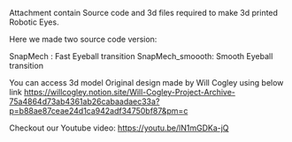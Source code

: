 Attachment contain Source code and 3d files required to make 3d printed Robotic Eyes.

Here we made two source code version:

SnapMech : Fast Eyeball transition
SnapMech_smoooth: Smooth Eyeball transition

You can access 3d model Original design made by Will Cogley using below link
https://willcogley.notion.site/Will-Cogley-Project-Archive-75a4864d73ab4361ab26cabaadaec33a?p=b88ae87ceae24d1ca942adf34750bf87&pm=c

Checkout our Youtube video: https://youtu.be/lN1mGDKa-jQ
